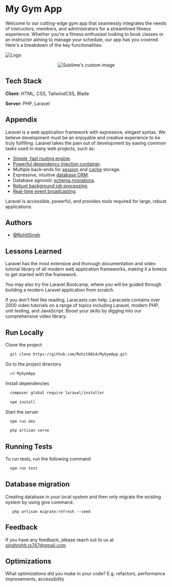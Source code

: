 
# My Gym App

Welcome to our cutting-edge gym app that seamlessly integrates the needs of instructors, members, and administrators for a streamlined fitness experience. Whether you're a fitness enthusiast looking to book classes or an instructor aiming to manage your schedule, our app has you covered. Here's a breakdown of the key functionalities:


![Logo](https://st2.depositphotos.com/35423868/44178/v/450/depositphotos_441782904-stock-illustration-white-location-gym-icon-isolated.jpg)

<p align="center">
  <img src="https://github.com/waldyr/Sublime-Installer/blob/master/sublime_text.png?raw=true" alt="Sublime's custom image"/>
</p>



## Tech Stack

**Client:** HTML, CSS, TailwindCSS, Blade

**Server:** PHP, Laravel


## Appendix

Laravel is a web application framework with expressive, elegant syntax. We believe development must be an enjoyable and creative experience to be truly fulfilling. Laravel takes the pain out of development by easing common tasks used in many web projects, such as:

- [Simple, fast routing engine](https://laravel.com/docs/routing).
- [Powerful dependency injection container](https://laravel.com/docs/container).
- Multiple back-ends for [session](https://laravel.com/docs/session) and [cache](https://laravel.com/docs/cache) storage.
- Expressive, intuitive [database ORM](https://laravel.com/docs/eloquent).
- Database agnostic [schema migrations](https://laravel.com/docs/migrations).
- [Robust background job processing](https://laravel.com/docs/queues).
- [Real-time event broadcasting](https://laravel.com/docs/broadcasting).

Laravel is accessible, powerful, and provides tools required for large, robust applications.

## Authors

- [@RohitSingh](https://github.com/Rohit0814)


## Lessons Learned

Laravel has the most extensive and thorough documentation and video tutorial library of all modern web application frameworks, making it a breeze to get started with the framework.

You may also try the Laravel Bootcamp, where you will be guided through building a modern Laravel application from scratch.

If you don't feel like reading, Laracasts can help. Laracasts contains over 2000 video tutorials on a range of topics including Laravel, modern PHP, unit testing, and JavaScript. Boost your skills by digging into our comprehensive video library.


## Run Locally

Clone the project

```bash
  git clone https://github.com/Rohit0814/MyGymApp.git
```

Go to the project directory

```bash
  cd MyGymApp
```

Install dependencies

```bash
  composer global require laravel/installer

  npm install
```

Start the server

```bash
  npm run dev

  php artisan serve
```


## Running Tests

To run tests, run the following command

```bash
  npm run test
```


## Database migration

Creating database in your local system and then only migrate the existing system by using give command.

```
   php artisan migrate:refresh --seed

```


## Feedback

If you have any feedback, please reach out to us at singhrohit.rs747@gmail.com


## Optimizations

What optimizations did you make in your code? E.g. refactors, performance improvements, accessibility

